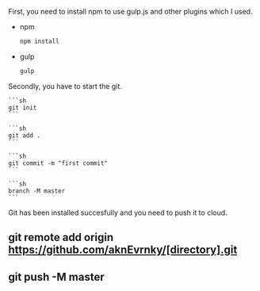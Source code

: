First, you need to install npm to use gulp.js and other plugins which I used.

* npm

  ```sh
  npm install
  ```

 * gulp

    ```sh
    gulp
    ```

Secondly, you have to start the git.

    ```sh
    git init
    ```
    
    ```sh
    git add .
    ```
    
    ```sh
    git commit -m "first commit"
    ```
    
    ```sh
    branch -M master
    ```
    

Git has been installed succesfully and you need to push it to cloud.

## git remote add origin https://github.com/aknEvrnky/[directory].git

## git push -M master
